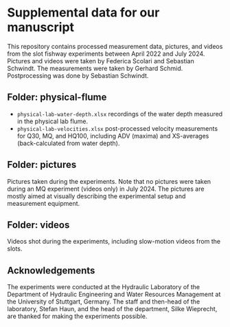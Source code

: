 # Supplemental data for our manuscript

This repository contains processed measurement data, pictures, and videos from the slot fishway experiments between April 2022 and July 2024. Pictures and videos were taken by Federica Scolari and Sebastian Schwindt. The measurements were taken by Gerhard Schmid. Postprocessing was done by Sebastian Schwindt.

## Folder: physical-flume

* `physical-lab-water-depth.xlsx` recordings of the water depth measured in the physical lab flume.
* `physical-lab-velocities.xlsx` post-processed velocity measurements for Q30, MQ, and HQ100, including ADV (maxima) and XS-averages (back-calculated from water depth).

## Folder: pictures

Pictures taken during the experiments. Note that no pictures were taken during an MQ experiment (videos only) in July 2024. The pictures are mostly aimed at visually describing the experimental setup and measurement equipment.

## Folder: videos

Videos shot during the experiments, including slow-motion videos from the slots.

## Acknowledgements

The experiments were conducted at the Hydraulic Laboratory of the Department of Hydraulic Engineering and Water Resources Management at the University of Stuttgart, Germany. The staff and then-head of the laboratory, Stefan Haun, and the head of the department, Silke Wieprecht, are thanked for making the experiments possible.

